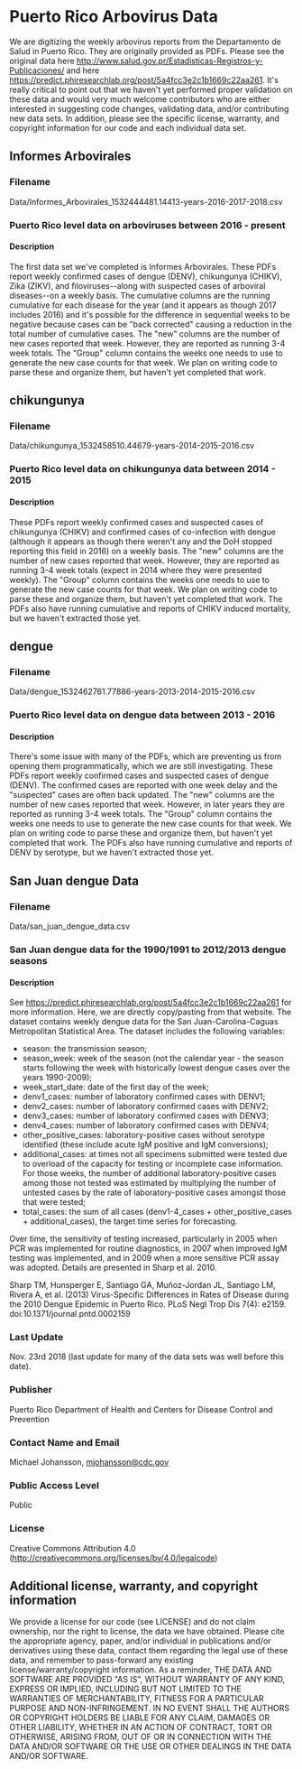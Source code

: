 # Puerto Rico Arbovirus Data
We are digitizing the weekly arbovirus reports from the Departamento de Salud in Puerto Rico.  They are originally provided as PDFs.  Please see the original data here  http://www.salud.gov.pr/Estadisticas-Registros-y-Publicaciones/ and here https://predict.phiresearchlab.org/post/5a4fcc3e2c1b1669c22aa261.  It's really critical to point out that we haven't yet performed proper validation on these data and would very much welcome contributors who are either interested in suggesting code changes, validating data, and/or contributing new data sets. In addition, please see the specific license, warranty, and copyright information for our code and each individual data set.

## Informes Arbovirales
### Filename
Data/Informes_Arbovirales_1532444481.14413-years-2016-2017-2018.csv

### Puerto Rico level data on arboviruses between 2016 - present
#### Description
The first data set we've completed is Informes Arbovirales.  These PDFs report weekly confirmed cases of dengue (DENV), chikungunya (CHIKV), Zika (ZIKV), and filoviruses--along with suspected cases of arboviral diseases--on a weekly basis.  The cumulative columns are the running cumulative for each disease for the year (and it appears as though 2017 includes 2016) and it's possible for the difference in sequential weeks to be negative because cases can be "back corrected" causing a reduction in the total number of cumulative cases.  The "new" columns are the number of new cases reported that week.  However, they are reported as running 3-4 week totals.  The "Group" column contains the weeks one needs to use to generate the new case counts for that week.  We plan on writing code to parse these and organize them, but haven't yet completed that work.

## chikungunya
### Filename
Data/chikungunya_1532458510.44679-years-2014-2015-2016.csv

### Puerto Rico level data on chikungunya data between 2014 - 2015
#### Description
These PDFs report weekly confirmed cases and suspected cases of chikungunya (CHIKV) and confirmed cases of co-infection with dengue (although it appears as though there weren't any and the DoH stopped reporting this field in 2016) on a weekly basis.  The "new" columns are the number of new cases reported that week.  However, they are reported as running 3-4 week totals (expect in 2014 where they were presented weekly).  The "Group" column contains the weeks one needs to use to generate the new case counts for that week.  We plan on writing code to parse these and organize them, but haven't yet completed that work. The PDFs also have running cumulative and reports of CHIKV induced mortality, but we haven't extracted those yet.

## dengue
### Filename
Data/dengue_1532462761.77886-years-2013-2014-2015-2016.csv

### Puerto Rico level data on dengue data between 2013 - 2016
#### Description
There's some issue with many of the PDFs, which are preventing us from opening them programmatically, which we are still investigating.  These PDFs report weekly confirmed cases and suspected cases of dengue (DENV).  The confirmed cases are reported with one week delay and the "suspected" cases are often back updated.  The "new" columns are the number of new cases reported that week.  However, in later years they are reported as running 3-4 week totals.  The "Group" column contains the weeks one needs to use to generate the new case counts for that week.  We plan on writing code to parse these and organize them, but haven't yet completed that work. The PDFs also have running cumulative and reports of DENV by serotype, but we haven't extracted those yet.

## San Juan dengue Data
### Filename
Data/san_juan_dengue_data.csv

### San Juan dengue data for the 1990/1991 to 2012/2013 dengue seasons 
#### Description
See https://predict.phiresearchlab.org/post/5a4fcc3e2c1b1669c22aa261 for more information. Here, we are directly copy/pasting from that website. The dataset contains weekly dengue data for the San Juan-Carolina-Caguas Metropolitan Statistical Area. The dataset includes the following variables: 

* season: the transmission season; 
* season_week: week of the season (not the calendar year - the season starts following the week with historically lowest dengue cases over the years 1990-2009); 
* week_start_date: date of the first day of the week; 
* denv1_cases: number of laboratory confirmed cases with DENV1; 
* denv2_cases: number of laboratory confirmed cases with DENV2; 
* denv3_cases: number of laboratory confirmed cases with DENV3; 
* denv4_cases: number of laboratory confirmed cases with DENV4; 
* other_positive_cases: laboratory-positive cases without serotype identified (these include acute IgM positive and IgM conversions); 
* additional_cases: at times not all specimens submitted were tested due to overload of the capacity for testing or incomplete case information. For those weeks, the number of additional laboratory-positive cases among those not tested was estimated by multiplying the number of untested cases by the rate of laboratory-positive cases amongst those that were tested; 
* total_cases: the sum of all cases (denv1-4_cases + other_positive_cases + additional_cases), the target time series for forecasting.

Over time, the sensitivity of testing increased, particularly in 2005 when PCR was implemented for routine diagnostics, in 2007 when improved IgM testing was implemented, and in 2009 when a more sensitive PCR assay was adopted. Details are presented in Sharp et al. 2010.

Sharp TM, Hunsperger E, Santiago GA, Muñoz-Jordan JL, Santiago LM, Rivera A, et al. (2013) Virus-Specific Differences in Rates of Disease during the 2010 Dengue Epidemic in Puerto Rico. PLoS Negl Trop Dis 7(4): e2159. doi:10.1371/journal.pntd.0002159 

### Last Update
Nov. 23rd 2018 (last update for many of the data sets was well before this date).

### Publisher
Puerto Rico Department of Health and Centers for Disease Control and Prevention 

### Contact Name and Email
Michael Johansson, mjohansson@cdc.gov 

### Public Access Level
Public 

### License
Creative Commons Attribution 4.0 (http://creativecommons.org/licenses/by/4.0/legalcode) 

## Additional license, warranty, and copyright information
We provide a license for our code (see LICENSE) and do not claim ownership, nor the right to license, the data we have obtained.  Please cite the appropriate agency, paper, and/or individual in publications and/or derivatives using these data, contact them regarding the legal use of these data, and remember to pass-forward any existing license/warranty/copyright information.  As a reminder, THE DATA AND SOFTWARE ARE PROVIDED "AS IS", WITHOUT WARRANTY OF ANY KIND, EXPRESS OR IMPLIED, INCLUDING BUT NOT LIMITED TO THE WARRANTIES OF MERCHANTABILITY, FITNESS FOR A PARTICULAR PURPOSE AND NON-INFRINGEMENT. IN NO EVENT SHALL THE AUTHORS OR COPYRIGHT HOLDERS BE LIABLE FOR ANY CLAIM, DAMAGES OR OTHER LIABILITY, WHETHER IN AN ACTION OF CONTRACT, TORT OR OTHERWISE, ARISING FROM, OUT OF OR IN CONNECTION WITH THE DATA AND/OR SOFTWARE OR THE USE OR OTHER DEALINGS IN THE DATA AND/OR SOFTWARE.

